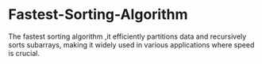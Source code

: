 # Fastest-Sorting-Algorithm
The fastest sorting algorithm ,it efficiently partitions data and recursively sorts subarrays, making it widely used in various applications where speed is crucial.
